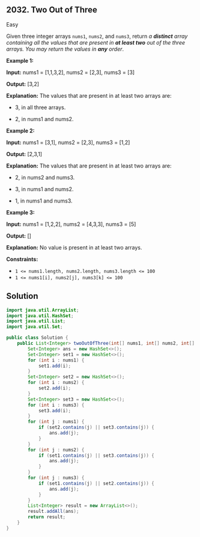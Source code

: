 ## 2032\. Two Out of Three

Easy

Given three integer arrays `nums1`, `nums2`, and `nums3`, return _a **distinct** array containing all the values that are present in **at least two** out of the three arrays. You may return the values in **any** order_.

**Example 1:**

**Input:** nums1 = [1,1,3,2], nums2 = [2,3], nums3 = [3]

**Output:** [3,2]

**Explanation:** The values that are present in at least two arrays are: 

- 3, in all three arrays. 

- 2, in nums1 and nums2.

**Example 2:**

**Input:** nums1 = [3,1], nums2 = [2,3], nums3 = [1,2]

**Output:** [2,3,1]

**Explanation:** The values that are present in at least two arrays are: 

- 2, in nums2 and nums3.

- 3, in nums1 and nums2. 

- 1, in nums1 and nums3.

**Example 3:**

**Input:** nums1 = [1,2,2], nums2 = [4,3,3], nums3 = [5]

**Output:** []

**Explanation:** No value is present in at least two arrays.

**Constraints:**

*   `1 <= nums1.length, nums2.length, nums3.length <= 100`
*   `1 <= nums1[i], nums2[j], nums3[k] <= 100`

## Solution

```java
import java.util.ArrayList;
import java.util.HashSet;
import java.util.List;
import java.util.Set;

public class Solution {
    public List<Integer> twoOutOfThree(int[] nums1, int[] nums2, int[] nums3) {
        Set<Integer> ans = new HashSet<>();
        Set<Integer> set1 = new HashSet<>();
        for (int i : nums1) {
            set1.add(i);
        }
        Set<Integer> set2 = new HashSet<>();
        for (int i : nums2) {
            set2.add(i);
        }
        Set<Integer> set3 = new HashSet<>();
        for (int i : nums3) {
            set3.add(i);
        }
        for (int j : nums1) {
            if (set2.contains(j) || set3.contains(j)) {
                ans.add(j);
            }
        }
        for (int j : nums2) {
            if (set1.contains(j) || set3.contains(j)) {
                ans.add(j);
            }
        }
        for (int j : nums3) {
            if (set1.contains(j) || set2.contains(j)) {
                ans.add(j);
            }
        }
        List<Integer> result = new ArrayList<>();
        result.addAll(ans);
        return result;
    }
}
```